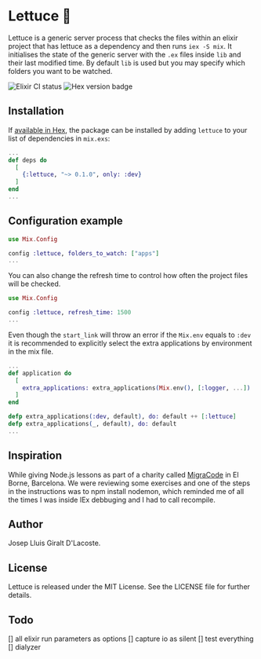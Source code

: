 # Lettuce 🥬

Lettuce is a generic server process that checks the files within an elixir
project that has lettuce as a dependency and then runs `iex -S mix`. It
initialises the state of the generic server with the `.ex` files inside `lib`
and their last modified time. By default `lib` is used but you may specify which
folders you want to be watched.

![Elixir CI status](https://github.com/gilacost/lettuce/workflows/Elixir%20CI/badge.svg)&nbsp;![Hex version badge](https://img.shields.io/hexpm/v/lettuce.svg)

## Installation

If [available in Hex](https://hex.pm/docs/publish), the package can be installed
by adding `lettuce` to your list of dependencies in `mix.exs`:

```elixir
...
def deps do
  [
    {:lettuce, "~> 0.1.0", only: :dev}
  ]
end
...
```
## Configuration example

```elixir
use Mix.Config

config :lettuce, folders_to_watch: ["apps"]
...
```
You can also change the refresh time to control how often the project files
will be checked.

```elixir
use Mix.Config

config :lettuce, refresh_time: 1500
...

```
Even though the `start_link` will throw an error if the `Mix.env` equals to
`:dev` it is recommended to explicitly select the extra applications by
environment in the mix file.

```elixir
...
def application do
  [
    extra_applications: extra_applications(Mix.env(), [:logger, ...])
  ]
end

defp extra_applications(:dev, default), do: default ++ [:lettuce]
defp extra_applications(_, default), do: default
...
```

## Inspiration

While giving Node.js lessons as part of a charity called [MigraCode](https://migracode.eu/)
in El Borne, Barcelona. We were reviewing some exercises and one of the steps in
the instructions was to npm install nodemon, which reminded me of all the times
I was inside IEx debbuging and I had to call recompile.

## Author

Josep Lluis Giralt D'Lacoste.

## License

Lettuce is released under the MIT License. See the LICENSE file for further
details.


## Todo

[] all elixir run parameters as options
[] capture io as silent
[] test everything
[] dialyzer
